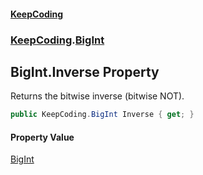 #### [KeepCoding](index.md 'index')
### [KeepCoding](KeepCoding.md 'KeepCoding').[BigInt](BigInt.md 'KeepCoding.BigInt')
## BigInt.Inverse Property
Returns the bitwise inverse (bitwise NOT).
```csharp
public KeepCoding.BigInt Inverse { get; }
```
#### Property Value
[BigInt](BigInt.md 'KeepCoding.BigInt')
